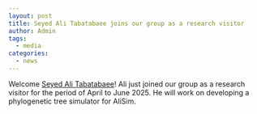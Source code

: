 ```yaml
---
layout: post
title: Seyed Ali Tabatabaee joins our group as a research visitor
author: Admin
tags:
  - media
categories: 
  - news
---
```


Welcome [Seyed Ali Tabatabaee](/people/tabatabaee/)! Ali just joined our group as a research visitor for the period of April to June 2025. He will work on developing a phylogenetic tree simulator for AliSim.


